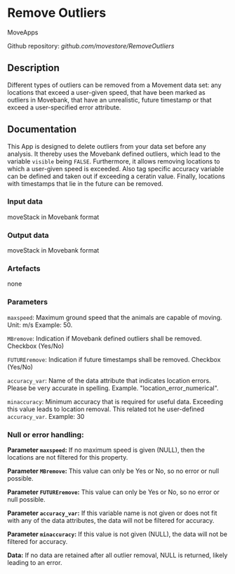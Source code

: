 # Remove Outliers
MoveApps

Github repository: *github.com/movestore/RemoveOutliers*

## Description
Different types of outliers can be removed from a Movement data set: any locations that exceed a user-given speed, that have been marked as outliers in Movebank, that have an unrealistic, future timestamp or that exceed a user-specified error attribute.

## Documentation
This App is designed to delete outliers from your data set before any analysis. It thereby uses the Movebank defined outliers, which lead to the variable `visible` being `FALSE`. Furthermore, it allows removing locations to which a user-given speed is exceeded. Also tag specific accuracy variable can be defined and taken out if exceeding a ceratin value. Finally, locations with timestamps that lie in the future can be removed.

### Input data
moveStack in Movebank format

### Output data
moveStack in Movebank format

### Artefacts
none

### Parameters 
`maxspeed`: Maximum ground speed that the animals are capable of moving. Unit: m/s Example: 50.

`MBremove`: Indication if Movebank defined outliers shall be removed. Checkbox (Yes/No)

`FUTUREremove`: Indication if future timestamps shall be removed. Checkbox (Yes/No)

`accuracy_var`: Name of the data attribute that indicates location errors. Please be very accurate in spelling. Example. "location_error_numerical".

`minaccuracy`: Minimum accuracy that is required for useful data. Exceeding this value leads to location removal. This related tot he user-defined `accuracy_var`. Example: 30

### Null or error handling:
**Parameter `maxspeed`:** If no maximum speed is given (NULL), then the locations are not filtered for this property. 

**Parameter `MBremove`:** This value can only be Yes or No, so no error or null possible.

**Parameter `FUTUREremove`:** This value can only be Yes or No, so no error or null possible.

**Parameter `accuracy_var`:** If this variable name is not given or does not fit with any of the data attributes, the data will not be filtered for accuracy.

**Parameter `minaccuracy`:** If this value is not given (NULL), the data will not be filtered for accuracy.

**Data:** If no data are retained after all outlier removal, NULL is returned, likely leading to an error.